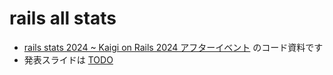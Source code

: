 
# rails all stats

- [rails stats 2024 ~ Kaigi on Rails 2024 アフターイベント](https://andpad.connpass.com/event/337371/)  のコード資料です
- 発表スライドは [TODO](./) 
